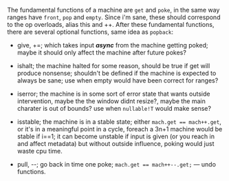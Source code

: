 The fundamental functions of a machine are `get` and `poke`, in the same way ranges have `front`, `pop` and `empty`.
Since i'm sane, these should correspond to the op overloads, alias this and ++.
After these fundamental functions, there are several optional functions, same idea as `popback`:

* give, +=; which takes input ***async*** from the machine getting poked; maybe it should only affect the machine after future pokes?

* ishalt; the machine halted for some reason, should be true if get will produce nonsense; 
  shouldn't be defined if the machine is expected to always be sane; use when empty would have been correct for ranges?

* iserror; the machine is in some sort of error state that wants outside intervention, maybe the the window didnt resize?, 
  maybe the main charater is out of bounds? use when `nullable!T` would make sense?

* isstable; the machine is in a stable state; either `mach.get == mach++.get`, or it's in a meaningful point in a cycle, foreach a 3n+1 machine would be stable if i==1; 
  it can become unstable if input is given (or you reach in and affect metadata) but without outside influence, poking would just waste cpu time.

* pull, --; go back in time one poke; `mach.get == mach++--.get;` — undo functions.
